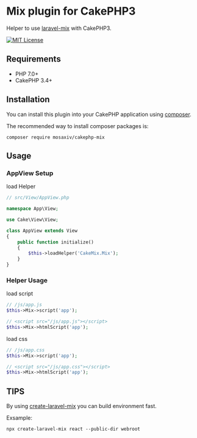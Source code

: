 # Mix plugin for CakePHP3

Helper to use [laravel-mix](https://github.com/JeffreyWay/laravel-mix) with CakePHP3.

[![MIT License](http://img.shields.io/badge/license-MIT-blue.svg?style=flat)](LICENSE)

## Requirements

- PHP 7.0+
- CakePHP 3.4+

## Installation

You can install this plugin into your CakePHP application using [composer](http://getcomposer.org).

The recommended way to install composer packages is:

```
composer require mosaxiv/cakephp-mix
```

## Usage

### AppView Setup

load Helper
```php
// src/View/AppView.php

namespace App\View;

use Cake\View\View;

class AppView extends View
{
    public function initialize()
    {
        $this->loadHelper('CakeMix.Mix');
    }
}
```

### Helper Usage

load script

```php
// /js/app.js
$this->Mix->script('app');

// <script src="/js/app.js"></script>
$this->Mix->htmlScript('app');
```

load css

```php
// /js/app.css
$this->Mix->script('app');

// <script src="/js/app.css"></script>
$this->Mix->htmlScript('app');

```

## TIPS

By using [create-laravel-mix](https://github.com/mosaxiv/create-laravel-mix) you can build environment fast.

Exsample:
```
npx create-laravel-mix react --public-dir webroot
```
